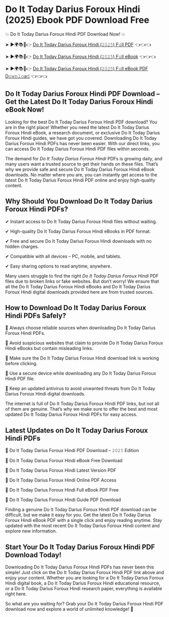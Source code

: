 # Do It Today Darius Foroux Hindi (2025) Ebook PDF Download Free

💥 Do It Today Darius Foroux Hindi PDF Download Now! 💥

➤ ►🌍📚📱👉 [Do It Today Darius Foroux Hindi (𝟸𝟶𝟸𝟻) F𝚞ll PDF](https://getpdf.xyz/do-it-today-darius-foroux-hindi) 👈👈👈


➤ ►🌍📚📱👉 [Do It Today Darius Foroux Hindi (𝟸𝟶𝟸𝟻) F𝚞ll eBook](https://getpdf.xyz/do-it-today-darius-foroux-hindi) 👈👈👈


➤ ►🌍📚📱👉 [Do It Today Darius Foroux Hindi (𝟸𝟶𝟸𝟻) F𝚞ll eBook PDF D𝚘𝚠𝚗𝚕𝚘a𝚍](https://getpdf.xyz/do-it-today-darius-foroux-hindi) 👈👈👈


## Do It Today Darius Foroux Hindi PDF Download – Get the Latest Do It Today Darius Foroux Hindi eBook Now!

Looking for the best Do It Today Darius Foroux Hindi PDF download? You are in the right place! Whether you need the latest Do It Today Darius Foroux Hindi eBook, a research document, or exclusive Do It Today Darius Foroux Hindi guides, we have got you covered. Downloading Do It Today Darius Foroux Hindi PDFs has never been easier. With our direct links, you can access Do It Today Darius Foroux Hindi PDF files within seconds.

The demand for *Do It Today Darius Foroux Hindi* PDFs is growing daily, and many users want a trusted source to get their hands on these files. That’s why we provide safe and secure Do It Today Darius Foroux Hindi eBook downloads. No matter where you are, you can instantly get access to the latest Do It Today Darius Foroux Hindi PDF online and enjoy high-quality content.

## Why Should You Download Do It Today Darius Foroux Hindi PDFs?

✔ Instant access to Do It Today Darius Foroux Hindi files without waiting.

✔ High-quality Do It Today Darius Foroux Hindi eBooks in PDF format.

✔ Free and secure Do It Today Darius Foroux Hindi downloads with no hidden charges.

✔ Compatible with all devices – PC, mobile, and tablets.

✔ Easy sharing options to read anytime, anywhere.

Many users struggle to find the right *Do It Today Darius Foroux Hindi* PDF files due to broken links or fake websites. But don’t worry! We ensure that all the Do It Today Darius Foroux Hindi eBooks and Do It Today Darius Foroux Hindi digital downloads provided here are from trusted sources.

## How to Download Do It Today Darius Foroux Hindi PDFs Safely?

📌 Always choose reliable sources when downloading Do It Today Darius Foroux Hindi PDFs.

📌 Avoid suspicious websites that claim to provide Do It Today Darius Foroux Hindi eBooks but contain misleading links.

📌 Make sure the Do It Today Darius Foroux Hindi download link is working before clicking.

📌 Use a secure device while downloading any Do It Today Darius Foroux Hindi PDF file.

📌 Keep an updated antivirus to avoid unwanted threats from Do It Today Darius Foroux Hindi digital downloads.

The internet is full of Do It Today Darius Foroux Hindi PDF links, but not all of them are genuine. That’s why we make sure to offer the best and most updated Do It Today Darius Foroux Hindi PDFs for easy access.

## Latest Updates on Do It Today Darius Foroux Hindi PDFs

🔹 Do It Today Darius Foroux Hindi PDF Download – 𝟸𝟶𝟸𝟻 Edition

🔹 Do It Today Darius Foroux Hindi eBook Free Download

🔹 Do It Today Darius Foroux Hindi Latest Version PDF

🔹 Do It Today Darius Foroux Hindi Online PDF Access

🔹 Do It Today Darius Foroux Hindi Full eBook PDF Free

🔹 Do It Today Darius Foroux Hindi Guide PDF Download

Finding a genuine Do It Today Darius Foroux Hindi PDF download can be difficult, but we make it easy for you. Get the latest Do It Today Darius Foroux Hindi eBook PDF with a single click and enjoy reading anytime. Stay updated with the most recent Do It Today Darius Foroux Hindi content and explore new information.

## Start Your Do It Today Darius Foroux Hindi PDF Download Today!

Downloading Do It Today Darius Foroux Hindi PDFs has never been this simple! Just click on the Do It Today Darius Foroux Hindi PDF link above and enjoy your content. Whether you are looking for a Do It Today Darius Foroux Hindi digital book, a Do It Today Darius Foroux Hindi educational resource, or a Do It Today Darius Foroux Hindi research paper, everything is available right here.

So what are you waiting for? Grab your Do It Today Darius Foroux Hindi PDF download now and explore a world of unlimited knowledge! 🚀